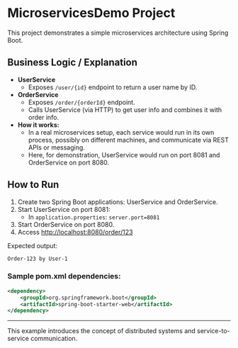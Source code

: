 # MicroservicesDemo Project

This project demonstrates a simple microservices architecture using Spring Boot.

## Business Logic / Explanation

- **UserService**
  - Exposes `/user/{id}` endpoint to return a user name by ID.
- **OrderService**
  - Exposes `/order/{orderId}` endpoint.
  - Calls UserService (via HTTP) to get user info and combines it with order info.
- **How it works:**
  - In a real microservices setup, each service would run in its own process, possibly on different machines, and communicate via REST APIs or messaging.
  - Here, for demonstration, UserService would run on port 8081 and OrderService on port 8080.

## How to Run
1. Create two Spring Boot applications: UserService and OrderService.
2. Start UserService on port 8081:
   - In `application.properties`: `server.port=8081`
3. Start OrderService on port 8080.
4. Access [http://localhost:8080/order/123](http://localhost:8080/order/123)

Expected output:
```
Order-123 by User-1
```

### Sample pom.xml dependencies:
```xml
<dependency>
    <groupId>org.springframework.boot</groupId>
    <artifactId>spring-boot-starter-web</artifactId>
</dependency>
```

---

This example introduces the concept of distributed systems and service-to-service communication.

